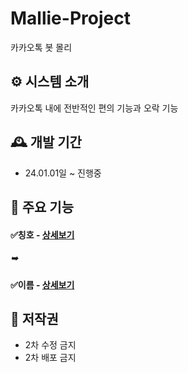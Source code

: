 # Mallie-Project
카카오톡 봇 몰리

## ⚙️ 시스템 소개
카카오톡 내에 전반적인 편의 기능과 오락 기능
<br>

## 🕰️ 개발 기간
* 24.01.01일 ~ 진행중

## 📌 주요 기능
#### ✅칭호 - <a href="https://github.com/SoftStar99/Server-title-name/wiki" >상세보기</a>
##### ➥

#### ✅이름 - <a href="https://github.com/SoftStar99/Server-title-name/wiki" >상세보기</a>

## 🔴 저작권
* 2차 수정 금지
* 2차 배포 금지